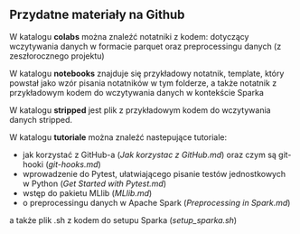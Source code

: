 ## Przydatne materiały na Github

W katalogu **colabs** można znaleźć notatniki z kodem: dotyczący wczytywania danych w formacie parquet oraz preprocessingu danych (z zeszłorocznego projektu) 

W katalogu **notebooks** znajduje się przykładowy notatnik, template, który powstał jako wzór pisania notatników w tym folderze, a także notatnik z przykładowym kodem do wczytywania danych w kontekście Sparka

W katalogu **stripped** jest plik z przykładowym kodem do wczytywania danych stripped.

W katalogu **tutoriale** można znaleźć nastepujące tutoriale:
* jak korzystać z GitHub-a (*Jak korzystac z GitHub.md*) oraz czym są git-hooki (*git-hooks.md*)
* wprowadzenie do Pytest, ułatwiającego pisanie testów jednostkowych w Python (*Get Started with Pytest.md*)
* wstęp do pakietu MLlib (*MLlib.md*)
* o preprocessingu danych w Apache Spark (*Preprocessing in Spark.md*)

a także plik .sh z kodem do setupu Sparka (*setup_sparka.sh*)


